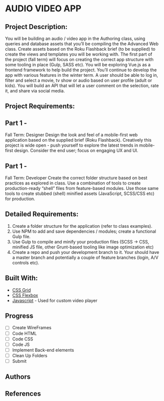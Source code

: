 

# AUDIO VIDEO APP

## Project Description:

You will be building an audio / video app in the Authoring class, using queries and database assets that you’ll be compiling the the Advanced Web class. Create assets based on the Roku Flashback brief (to be supplied) to create the views and templates you will be working with. The first part of the project (fall term) will focus on creating the correct app structure with some tooling in place (Gulp, SASS etc). You will be exploring Vue.js as a frontend framework to help build the project. You’ll continue to develop the app with various features in the winter term. A user should be able to log in, filter and select a movie, tv show or audio based on user profile (adult or kids). You will build an API that will let a user comment on the selection, rate it, and share via social media. 

## Project Requirements:

## Part 1 - 
Fall Term: Designer Design the look and feel of a mobile-first web application based on the supplied brief (Roku Flashback). Creatively this project is wide open - push yourself to explore the latest trends in mobile-first design. Consider the end user; focus on engaging UX and UI. 

## Part 1 -
Fall Term: Developer Create the correct folder structure based on best practices as explored in class. Use a combination of tools to create production-ready “shell” files from feature-based modules. Use those same tools to create stubbed (shell) minified assets (JavaScript, SCSS/CSS etc) for production. 


## Detailed Requirements:
1. Create a folder structure for the application (refer to class examples). 
2. Use NPM to add and save dependencies / modules; create a functional Gulp file. 
3. Use Gulp to compile and minify your production files (SCSS -> CSS, minified JS file, other Grunt-based tooling like image optimization etc) 
4. Create a repo and push your development branch to it. Your should have a master branch and potentially a couple of feature branches (login, A/V controls etc). 


## Built With:

* [CSS Grid](https://cssreference.io/css-grid/)
* [CSS Flexbox](https://cssreference.io/flexbox/)  
* [Javascript](https://www.javascript.com/) - Used for custom video player

## Progress

- [ ] Create WireFrames
- [ ] Code HTML
- [ ] Code CSS
- [ ] Code JS
- [ ] Implement Back-end elements
- [ ] Clean Up Folders
- [ ] Submit

## Authors



## References

